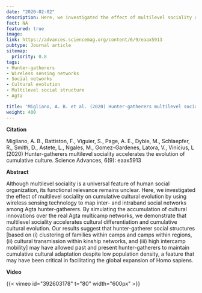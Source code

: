 ```yaml
---
date: "2020-02-02"
description: Here, we investigated the effect of multilevel sociality on cumulative cultural evolution by using wireless sensing technology to map inter- and intraband social networks among Agta hunter-gatherers.
fact: NA
featured: true
image:
link: https://advances.sciencemag.org/content/6/9/eaax5913
pubtype: Journal article
sitemap:
  priority: 0.8
tags:
- Hunter-gatherers
- Wireless sensing networks
- Social networks
- Cultural evolution
- Multilevel social structure
- Agta

title: 'Migliano, A. B. et al. (2020) Hunter-gatherers multilevel sociality accelerates the evolution of cumulative culture. Science Advances'
weight: 400
---
```

**Citation**

Migliano, A. B., Battiston, F., Viguier, S., Page, A. E., Dyble, M., Schlaepfer, R., Smith, D., Astete, L., Ngales, M., Gomez-Gardenes, Latora, V., Vinicius, L (2020) Hunter-gatherers multilevel sociality accelerates the evolution of cumulative culture. Science Advances, 6(9): eaax5913 
 

**Abstract** 


Although multilevel sociality is a universal feature of human social organization, its functional relevance remains unclear. Here, we investigated the effect of multilevel sociality on cumulative cultural evolution by using wireless sensing technology to map inter- and intraband social networks among Agta hunter-gatherers. By simulating the accumulation of cultural innovations over the real Agta multicamp networks, we demonstrate that multilevel sociality accelerates cultural differentiation and cumulative cultural evolution. Our results suggest that hunter-gatherer social structures [based on (i) clustering of families within camps and camps within regions, (ii) cultural transmission within kinship networks, and (iii) high intercamp mobility] may have allowed past and present hunter-gatherers to maintain cumulative cultural adaptation despite low population density, a feature that may have been critical in facilitating the global expansion of Homo sapiens.


**Video** 


 {{< vimeo id="392603178" t="80" width="600px" >}}
